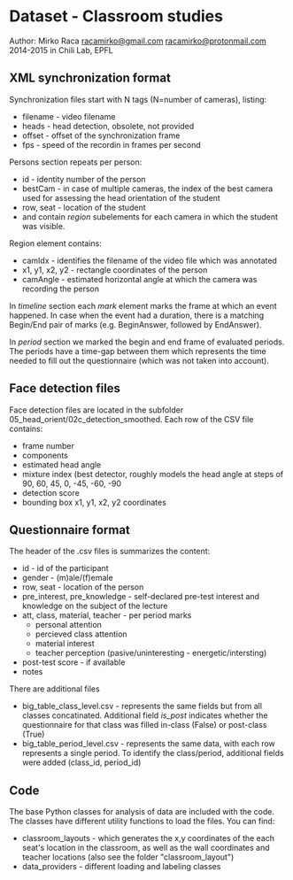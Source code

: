 # Dataset - Classroom studies

Author: Mirko Raca <racamirko@gmail.com> <racamirko@protonmail.com>
        2014-2015  in Chili Lab, EPFL

## XML synchronization format

Synchronization files start with N tags (N=number of cameras), listing:
 - filename - video filename
 - heads - head detection, obsolete, not provided
 - offset - offset of the synchronization frame
 - fps - speed of the recordin in frames per second

Persons section repeats per person:
 - id - identity number of the person
 - bestCam - in case of multiple cameras, the index of the best camera
   used for assessing the head orientation of the student
 - row, seat - location of the student
 - and contain *region* subelements for each camera in which the student
   was visible.
 
Region element contains:
 - camIdx - identifies the filename of the video file which was annotated
 - x1, y1, x2, y2 - rectangle coordinates of the person
 - camAngle - estimated horizontal angle at which the camera was
   recording the person
 
In *timeline* section each *mark* element marks the frame at which an
event happened. In case when the event had a duration, there is a matching
Begin/End pair of marks (e.g. BeginAnswer, followed by EndAnswer).

In *period* section we marked the begin and end frame of evaluated periods.
The periods have a time-gap between them which represents the time needed to
fill out the questionnaire (which was not taken into account).
 
## Face detection files

Face detection files are located in the subfolder 05_head_orient/02c_detection_smoothed.
Each row of the CSV file contains:
 - frame number
 - components
 - estimated head angle
 - mixture index (best detector, roughly models the head angle at steps of 90, 60,
   45, 0, -45, -60, -90
 - detection score 
 - bounding box x1, y1, x2, y2 coordinates

## Questionnaire format

The header of the .csv files is summarizes the content:
 - id - id of the participant
 - gender - (m)ale/(f)emale
 - row, seat - location of the person
 - pre_interest, pre_knowledge - self-declared pre-test interest and knowledge
   on the subject of the lecture
 - att, class, material, teacher - per period marks
   - personal attention
   - percieved class attention
   - material interest
   - teacher perception (pasive/uninteresting - energetic/intersting)
 - post-test score - if available
 - notes

There are additional files
 - big_table_class_level.csv - represents the same fields but from all classes
   concatinated. Additional field *is_post* indicates whether the questionnaire
   for that class was filled in-class (False) or post-class (True)
 - big_table_period_level.csv - represents the same data, with each row represents
   a single period. To identify the class/period, additional fields were added
   (class_id, period_id)

## Code

The base Python classes for analysis of data are included with the code. The classes
have different utility functions to load the files. You can find:
 - classroom_layouts - which generates the x,y coordinates of the each seat's
   location in the classroom, as well as the wall coordinates and teacher locations
   (also see the folder "classroom_layout")
 - data_providers - different loading and labeling classes
